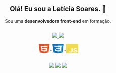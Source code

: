 <h2 align="center"> Olá! Eu sou a Letícia Soares. 👋 </h2>
<p align="center">Sou uma <strong>desenvolvedora front-end</strong> em formação.</p>

##

<div align="center">
  <a href="https://github.com/leticialist">
  <img height="165em" src="https://github-readme-stats.vercel.app/api?username=leticialist&show_icons=true&theme=cobalt&include_all_commits=true&count_private=true"/>
  <img height="165em"  src="https://github-readme-stats.vercel.app/api/top-langs/?username=leticialist&layout=compact&langs_count=6&theme=cobalt"/>
</div>

 <div align="center" style="display: inline_block"><br>
   <img align="center" alt="Leticia-HTML" height="30" width="40" src="https://raw.githubusercontent.com/devicons/devicon/master/icons/html5/html5-original.svg">
  <img align="center" alt="Leticia-CSS" height="30" width="40" src="https://raw.githubusercontent.com/devicons/devicon/master/icons/css3/css3-original.svg">
  <img align="center" alt="Leticia-Js" height="30" width="40" src="https://raw.githubusercontent.com/devicons/devicon/master/icons/javascript/javascript-plain.svg">
</div>
  
##
 <div align="center"> 
  <a href="https://instagram.com/leticialist" target="_blank"><img src="https://img.shields.io/badge/-Instagram-%23E4405F?style=for-the-badge&logo=instagram&logoColor=white" target="_blank"></a>
   <a href="https://www.linkedin.com/in/leticialist" target="_blank"><img src="https://img.shields.io/badge/-LinkedIn-%230077B5?style=for-the-badge&logo=linkedin&logoColor=white" target="_blank"></a> 
  <a href = "mailto:leticialist@gmail.com"><img src="https://img.shields.io/badge/-Gmail-FF0000?style=for-the-badge&logo=gmail&logoColor=white" target="_blank"></a>
   
</div>

